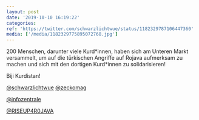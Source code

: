 ```yaml
---
layout: post
date: '2019-10-10 16:19:22'
categories: 
ref: 'https://twitter.com/schwarzlichtwue/status/1182329787106447360'
media: ['/media/1182329775895072768.jpg']
---
```

200 Menschen, darunter viele Kurd\*innen, haben sich am Unteren Markt versammelt, um auf die türkischen Angriffe auf Rojava aufmerksam zu machen und sich mit den dortigen Kurd\*innen zu solidarisieren!



Biji Kurdistan! 

[@schwarzlichtwue](https://twitter.com/schwarzlichtwue) [@zeckomag](https://twitter.com/zeckomag) 

[@infozentrale](https://twitter.com/infozentrale) 

[@RISEUP4R0JAVA](https://twitter.com/RISEUP4R0JAVA)